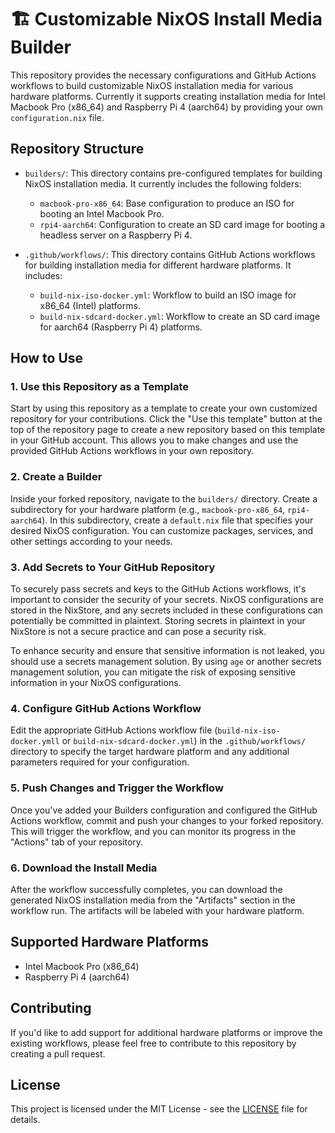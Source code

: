 # 🏗️ Customizable NixOS Install Media Builder

This repository provides the necessary configurations and GitHub Actions workflows to build customizable NixOS installation media for various hardware platforms. Currently it supports creating installation media for Intel Macbook Pro (x86_64) and Raspberry Pi 4 (aarch64) by providing your own `configuration.nix` file.

## Repository Structure

- `builders/`: This directory contains pre-configured templates for building NixOS installation media. It currently includes the following folders:
    - `macbook-pro-x86_64`: Base configuration to produce an ISO for booting an Intel Macbook Pro.
    - `rpi4-aarch64`: Configuration to create an SD card image for booting a headless server on a Raspberry Pi 4.

- `.github/workflows/`: This directory contains GitHub Actions workflows for building installation media for different hardware platforms. It includes:
    - `build-nix-iso-docker.yml`: Workflow to build an ISO image for x86_64 (Intel) platforms.
    - `build-nix-sdcard-docker.yml`: Workflow to create an SD card image for aarch64 (Raspberry Pi 4) platforms.

## How to Use

### 1. Use this Repository as a Template

Start by using this repository as a template to create your own customized repository for your contributions. Click the "Use this template" button at the top of the repository page to create a new repository based on this template in your GitHub account. This allows you to make changes and use the provided GitHub Actions workflows in your own repository.

### 2. Create a Builder

Inside your forked repository, navigate to the `builders/` directory. Create a subdirectory for your hardware platform (e.g., `macbook-pro-x86_64`, `rpi4-aarch64`). In this subdirectory, create a `default.nix` file that specifies your desired NixOS configuration. You can customize packages, services, and other settings according to your needs.

### 3. Add Secrets to Your GitHub Repository

To securely pass secrets and keys to the GitHub Actions workflows, it's important to consider the security of your secrets. NixOS configurations are stored in the NixStore, and any secrets included in these configurations can potentially be committed in plaintext. Storing secrets in plaintext in your NixStore is not a secure practice and can pose a security risk.

To enhance security and ensure that sensitive information is not leaked, you should use a secrets management solution. By using `age` or another secrets management solution, you can mitigate the risk of exposing sensitive information in your NixOS configurations.


### 4. Configure GitHub Actions Workflow

Edit the appropriate GitHub Actions workflow file (`build-nix-iso-docker.ymll` or `build-nix-sdcard-docker.yml`) in the `.github/workflows/` directory to specify the target hardware platform and any additional parameters required for your configuration.

### 5. Push Changes and Trigger the Workflow

Once you've added your Builders configuration and configured the GitHub Actions workflow, commit and push your changes to your forked repository. This will trigger the workflow, and you can monitor its progress in the "Actions" tab of your repository.

### 6. Download the Install Media

After the workflow successfully completes, you can download the generated NixOS installation media from the "Artifacts" section in the workflow run. The artifacts will be labeled with your hardware platform.

## Supported Hardware Platforms

- Intel Macbook Pro (x86_64)
- Raspberry Pi 4 (aarch64)

## Contributing

If you'd like to add support for additional hardware platforms or improve the existing workflows, please feel free to contribute to this repository by creating a pull request.

## License

This project is licensed under the MIT License - see the [LICENSE](LICENSE) file for details.
